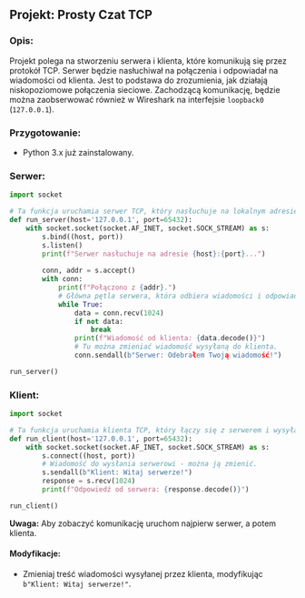 ## Projekt: Prosty Czat TCP


### Opis:
Projekt polega na stworzeniu serwera i klienta, które komunikują się przez protokół TCP. Serwer będzie nasłuchiwał na połączenia i odpowiadał na wiadomości od klienta. Jest to podstawa do zrozumienia, jak działają niskopoziomowe połączenia sieciowe. Zachodzącą komunikację, będzie można zaobserwować również w Wireshark na interfejsie `loopback0` (`127.0.0.1`).

### Przygotowanie:
- Python 3.x już zainstalowany.

### Serwer:
```python
import socket

# Ta funkcja uruchamia serwer TCP, który nasłuchuje na lokalnym adresie i porcie.
def run_server(host='127.0.0.1', port=65432):
    with socket.socket(socket.AF_INET, socket.SOCK_STREAM) as s:
        s.bind((host, port))
        s.listen()
        print(f"Serwer nasłuchuje na adresie {host}:{port}...")
        
        conn, addr = s.accept()
        with conn:
            print(f"Połączono z {addr}.")
            # Główna pętla serwera, która odbiera wiadomości i odpowiada.
            while True:
                data = conn.recv(1024)
                if not data:
                    break
                print(f"Wiadomość od klienta: {data.decode()}")
                # Tu można zmieniać wiadomość wysyłaną do klienta.
                conn.sendall(b"Serwer: Odebrałem Twoją wiadomość!")

run_server()
```

### Klient:
```python
import socket

# Ta funkcja uruchamia klienta TCP, który łączy się z serwerem i wysyła wiadomość.
def run_client(host='127.0.0.1', port=65432):
    with socket.socket(socket.AF_INET, socket.SOCK_STREAM) as s:
        s.connect((host, port))
        # Wiadomość do wysłania serwerowi - można ją zmienić.
        s.sendall(b"Klient: Witaj serwerze!")
        response = s.recv(1024)
        print(f"Odpowiedź od serwera: {response.decode()}")

run_client()
```

**Uwaga:** Aby zobaczyć komunikację uruchom najpierw serwer, a potem klienta.

#### Modyfikacje:
- Zmieniaj treść wiadomości wysyłanej przez klienta, modyfikując `b"Klient: Witaj serwerze!"`.